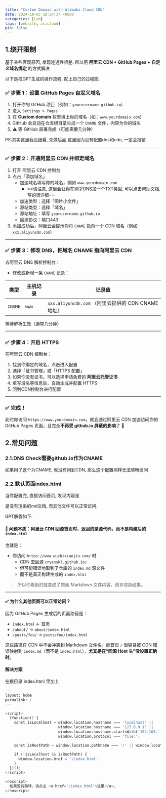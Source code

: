 ```yaml
---
title: "Custom Domain with Alibaba Cloud CDN"
date: 2024-10-05 18:24:37 +0800
categories: [Lab]
tags: [website, alicloud]
pin: false
---
```


## 1.绕开限制

基于某些客观原因, 发现连通性很差. 所以用 **阿里云 CDN + GitHub Pages + 自定义域名绑定** 的方式解决

以下是找GPT生成的操作流程, 配上自己的过程图.

### ✅ 步骤 1：设置 GitHub Pages 自定义域名

1. 打开你的 GitHub 项目（例如：`yourusername.github.io`）
2. 进入 `Settings > Pages`
3. 在 **Custom domain** 栏里填上你的域名（如：`www.yourdomain.com`）
4. GitHub 会自动在仓库根目录生成一个 `CNAME` 文件，内容为你的域名
5. ⚠️ 等 GitHub 部署完成（可能需要几分钟）

PS:其实这里我没细看, 先做后面.这里因为没有配置dns和cdn, 一定会报错

------

### ✅ 步骤 2：开通阿里云 CDN 并绑定域名

1. 打开 阿里云 CDN 控制台
2. 点击「添加域名」
   - 加速域名填写你的域名，例如 `www.yourdomain.com`
     - ==请注意, 这里会让你在刚才DNS加一个TXT类型, 可以点击帮助文档, 写的很详细==
   - 加速类型：选择「图片小文件」
   - 源站类型：选择「域名」
   - 源站地址：填写 `yourusername.github.io`
   - 回源协议：端口443
3. 添加成功后，阿里云会提示你将 `CNAME` 指向一个 CDN 域名（例如 `xxx.aliyuncdn.com`）

------

### ✅ 步骤 3：修改 DNS，把域名 CNAME 指向阿里云 CDN

去阿里云 DNS 解析控制台：

- 修改或新增一条 `CNAME` 记录：

| 类型    | 主机记录 | 记录值                                              |
| ------- | -------- | --------------------------------------------------- |
| `CNAME` | `www`    | `xxx.aliyuncdn.com` （阿里云提供的 CDN CNAME 地址） |

等待解析生效（通常几分钟）

------

### ✅ 步骤 4：开启 HTTPS

在阿里云 CDN 控制台：

1. 找到你绑定的域名，点击进入配置
2. 选择「证书管理」或「HTTPS 配置」
3. 如果你没有证书，可以选择申请免费的 **阿里云托管证书**
4. 填写域名等信息后，自动生成并配置 HTTPS
5. 回到CDN控制台进行配置

------

### ✅ 完成！

此时你访问 `https://www.yourdomain.com`，就会通过阿里云 CDN 加速访问你的 GitHub Pages 页面，且完全**不再受 github.io 屏蔽的影响**了 🎉

## 2.常见问题

### 2.1.DNS Check需要github.io作为CNAME

如果用了这个为CNAME, 就没有用到CDN, 那么这个配置照样无法顺畅访问



### 2.2.默认页面index.html

当你配置完, 直接访问首页, 发现内容是

是没有渲染的md文档, 而其他文件可以正常访问.

GPT解答如下:

#### 🎯 问题本质：阿里云 CDN 回源首页时，返回的是源代码，而不是构建后的 `index.html`

也就是：

- 你访问 `https://www.wuzhixiaojiu.com/` 时
  - CDN 去回源 `cryanskl.github.io/`
  - 但可能错误地取到了仓库的 `index.md` 源文件
  - 而不是真正构建生成的 `index.html`

> 所以你看到的就变成了原始 Markdown 文件内容，而非渲染结果。

------

#### ✅ 为什么其他页面可以正常访问？

因为 GitHub Pages 生成后的页面路径是：

- `index.html` ← 首页
- `/about/` → `about/index.html`
- `/posts/foo/` → `posts/foo/index.html`

这些路径在 CDN 中不会冲突到 Markdown 文件名，而首页 `/` 很容易被 CDN 错误映射到 `index.md`（而不是 `index.html`），**尤其是在“回源 Host 头”没设置正确时**。

#### 解决方案

在根目录 index.html 里加上

```python
---
layout: home
permalink: /
---

<script>
  (function() {
    const isLocalhost = window.location.hostname === 'localhost' || 
                        window.location.hostname === '127.0.0.1' || 
                        window.location.hostname.startsWith('192.168.') || 
                        window.location.protocol === 'file:';

    const isRootPath = window.location.pathname === '/' || window.location.pathname === '/index.html';

    if (!isLocalhost && isRootPath) {
      window.location.href = '/index.html';
    }
  })();
</script>

<noscript>
  如果没有跳转，请点击 <a href="/index.html">这里</a>。
</noscript>

```

